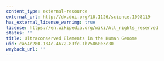 ```yaml
---
content_type: external-resource
external_url: http://dx.doi.org/10.1126/science.1098119
has_external_license_warning: true
license: https://en.wikipedia.org/wiki/All_rights_reserved
status: ''
title: Ultraconserved Elements in the Human Genome
uid: ca54c280-184c-4672-83fc-1b75860e3c30
wayback_url: ''
---
```

